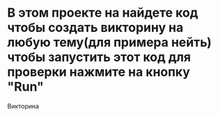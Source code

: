 # В этом проекте на найдете код чтобы создать викторину на любую тему(для примера нейть) чтобы запустить этот код для проверки нажмите на кнопку "Run" 
Викторина

